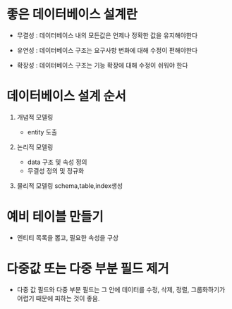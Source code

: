 # 좋은 데이터베이스 설계란
- 무결성 : 데이터베이스 내의 모든값은 언제나 정확한 값을 유지해야한다

- 유연성 : 데이터베이스 구조는 요구사항 변화에 대해 수정이 편해야한다

- 확장성 : 데이터베이스 구조는 기능 확장에 대해 수정이 쉬워야 한다

# 데이터베이스 설계 순서
 1. 개념적 모델링
    - entity 도출
 
 2. 논리적 모델링
    - data 구조 및 속성 정의
    - 무결성 정의 및 정규화

 3. 물리적 모델링
    schema,table,index생성

# 예비 테이블 만들기
- 엔티티 목록을 뽑고, 필요한 속성을 구상

# 다중값 또는 다중 부분 필드 제거
- 다중 값 필드와 다중 부분 필드는 그 안에 데이터를 수정, 삭제, 정렬, 그룹화하기가 어렵기 때문에 피하는 것이 좋음. 


